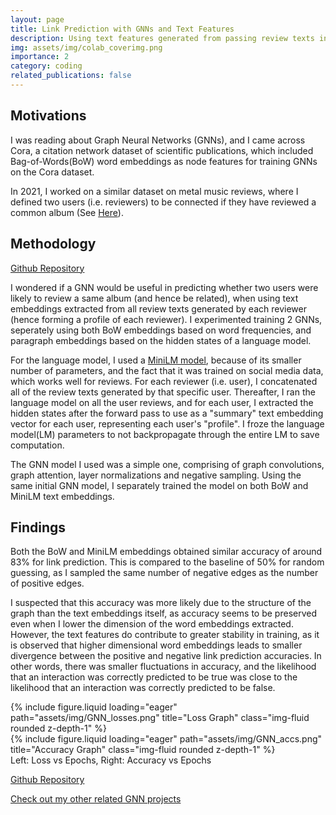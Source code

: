 ```yaml
---
layout: page
title: Link Prediction with GNNs and Text Features
description: Using text features generated from passing review texts into a Language Model, to predict the links between reviewers using GNNs
img: assets/img/colab_coverimg.png
importance: 2
category: coding
related_publications: false
---
```


## Motivations
I was reading about Graph Neural Networks (GNNs), and I came across Cora, a citation network dataset of scientific publications, which included Bag-of-Words(BoW) word embeddings as node features for training GNNs on the Cora dataset.

In 2021, I worked on a similar dataset on metal music reviews, where I defined two users (i.e. reviewers) to be connected if they have reviewed a common album
(See <a href="https://link.springer.com/article/10.1007/s13278-022-00863-2">Here</a>).

## Methodology

<a href="https://github.com/jzh001/GNNs/tree/main/metal_music_reviews">Github Repository</a>

I wondered if a GNN would be useful in predicting whether two users were likely to review a same album (and hence be related), when using text embeddings extracted from all review texts generated by each reviewer (hence forming a profile of each reviewer). I experimented training 2 GNNs, seperately using both BoW embeddings based on word frequencies, and paragraph embeddings based on the hidden states of a language model.

For the language model, I used a <a href="https://huggingface.co/sentence-transformers/all-MiniLM-L6-v2">MiniLM model</a>, because of its smaller number of parameters, and the fact that it was trained on social media data, which works well for reviews. For each reviewer (i.e. user), I concatenated all of the review texts generated by that specific user. Thereafter, I ran the language model on all the user reviews, and for each user, I extracted the hidden states after the forward pass to use as a "summary" text embedding vector for each user, representing each user's "profile". I froze the language model(LM) parameters to not backpropagate through the entire LM to save computation.

The GNN model I used was a simple one, comprising of graph convolutions, graph attention, layer normalizations and negative sampling. Using the same initial GNN model, I separately trained the model on both BoW and MiniLM text embeddings.

## Findings

Both the BoW and MiniLM embeddings obtained similar accuracy of around 83% for link prediction. This is compared to the baseline of 50% for random guessing, as I sampled the same number of negative edges as the number of positive edges.

I suspected that this accuracy was more likely due to the structure of the graph than the text embeddings itself, as accuracy seems to be preserved even when I lower the dimension of the word embeddings extracted. However, the text features do contribute to greater stability in training, as it is observed that higher dimensional word embeddings leads to smaller divergence between the positive and negative link prediction accuracies. In other words, there was smaller fluctuations in accuracy, and the likelihood that an interaction was correctly predicted to be true was close to the likelihood that an interaction was correctly predicted to be false.

<div class="row">
    <div class="col-sm mt-3 mt-md-0">
        {% include figure.liquid loading="eager" path="assets/img/GNN_losses.png" title="Loss Graph" class="img-fluid rounded z-depth-1" %}
    </div>
    <div class="col-sm mt-3 mt-md-0">
        {% include figure.liquid loading="eager" path="assets/img/GNN_accs.png" title="Accuracy Graph" class="img-fluid rounded z-depth-1" %}
    </div>
</div>
<div class="caption">
    Left: Loss vs Epochs, Right: Accuracy vs Epochs
</div>


<a href="https://github.com/jzh001/GNNs/tree/main/metal_music_reviews">Github Repository</a>

<a href="https://github.com/jzh001/GNNs/tree/main">Check out my other related GNN projects</a>

